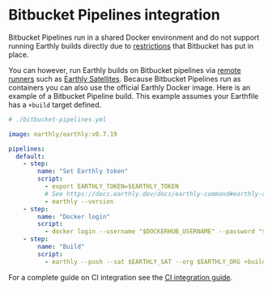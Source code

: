 # Bitbucket Pipelines integration

Bitbucket Pipelines run in a shared Docker environment and do not support running Earthly builds directly due to [restrictions](https://jira.atlassian.com/browse/BCLOUD-21419) that Bitbucket has put in place.

You can however, run Earthly builds on Bitbucket pipelines via [remote runners](../../remote-runners.md) such as [Earthly Satellites](../../cloud/satellites.md). Because Bitbucket Pipelines run as containers you can also use the official Earthly Docker image. Here is an example of a Bitbucket Pipeline build. This example assumes your Earthfile has a `+build` target defined.

```yml
# ./bitbucket-pipelines.yml

image: earthly/earthly:v0.7.19

pipelines:
  default:
    - step:
        name: "Set Earthly token"
        script:
          - export EARTHLY_TOKEN=$EARTHLY_TOKEN
          # See https://docs.earthly.dev/docs/earthly-command#earthly-account-create-token to obtain a token.
          - earthly --version
    - step:
        name: "Docker login"
        script:
          - docker login --username "$DOCKERHUB_USERNAME" --password "$DOCKERHUB_TOKEN"
    - step:
        name: "Build"
        script:
          - earthly --push --sat $EARTHLY_SAT --org $EARTHLY_ORG +build
```

For a complete guide on CI integration see the [CI integration guide](../overview.md).
